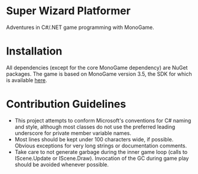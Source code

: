 # Super Wizard Platformer

Adventures in C#/.NET game programming with MonoGame.

# Installation

All dependencies (except for the core MonoGame dependency) are NuGet packages. 
The game is based on MonoGame version 3.5, the SDK for which is available 
[here](http://www.monogame.net/2016/03/17/monogame-3-5/).

# Contribution Guidelines

* This project attempts to conform Microsoft's conventions for C# naming and style,
although most classes do not use the preferred leading underscore for private member
variable names.
* Most lines should be kept under 100 characters wide, if possible. Obvious exceptions
for very long strings or documentation comments.
* Take care to not generate garbage during the inner game loop (calls to IScene.Update
or IScene.Draw). Invocation of the GC during game play should be avoided whenever possible.
